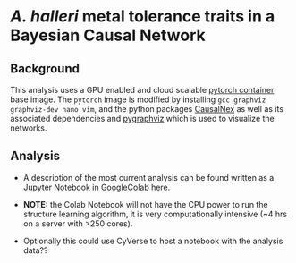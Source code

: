 # *A. halleri* metal tolerance traits in a Bayesian Causal Network

## Background
This analysis uses a GPU enabled and cloud scalable [pytorch container](https://hub.docker.com/layers/pytorch/pytorch/1.7.1-cuda11.0-cudnn8-runtime/images/sha256-db6086be92f439b918c96dc002f4cf40239e247f0b1b6c32e3fb36de70032bf9?context=explore) base image. The `pytorch` image is modified by installing `gcc graphviz graphviz-dev nano vim`, and the python packages [CausalNex](https://causalnex.readthedocs.io/) as well as its associated dependencies and [pygraphviz](https://pygraphviz.github.io/) which is used to visualize the networks.

## Analysis

* A description of the most current analysis can be found written as a Jupyter Notebook in GoogleColab <a href="https://colab.research.google.com/drive/1d20Y10vlsGxlDij7_6DbVazD_FA3XJd0?usp=sharing" target="_blank">here</a>. 
 
* **NOTE:** the Colab Notebook will not have the CPU power to run the structure learning algorithm, it is very computationally intensive (~4 hrs on a server with >250 cores).

* Optionally this could use CyVerse to host a notebook with the analysis data??
